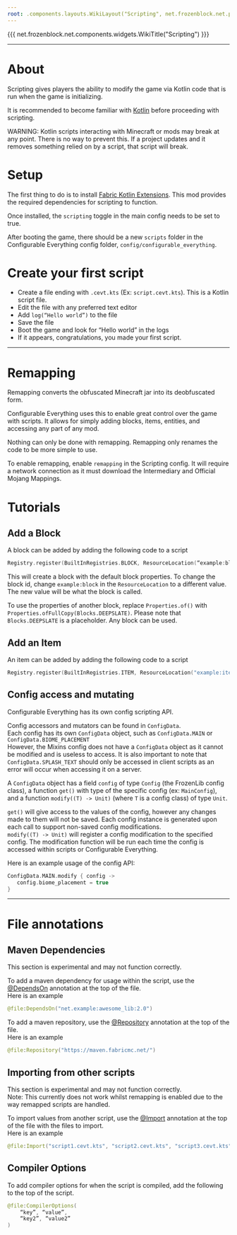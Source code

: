 ```yaml
---
root: .components.layouts.WikiLayout("Scripting", net.frozenblock.net.pages.config_every())
---
```


{{{ net.frozenblock.net.components.widgets.WikiTitle("Scripting") }}}

---

# About
Scripting gives players the ability to modify the game via Kotlin code that is run when the game is initializing.

It is recommended to become familiar with [Kotlin](https://kotlinlang.org/docs) before proceeding with scripting.

WARNING: Kotlin scripts interacting with Minecraft or mods may break at any point. There is no way to prevent this. If a project updates and it removes something relied on by a script, that script will break.

# Setup
The first thing to do is to install [Fabric Kotlin Extensions](https://modrinth.com/mod/fabric-kotlin-extensions). This mod provides the required dependencies for scripting to function.

Once installed, the `scripting` toggle in the main config needs to be set to true.

After booting the game, there should be a new `scripts` folder in the Configurable Everything config folder, `config/configurable_everything`.

# Create your first script
- Create a file ending with `.cevt.kts` (Ex: `script.cevt.kts`). This is a Kotlin script file.
- Edit the file with any preferred text editor
- Add `log(“Hello world”)` to the file
- Save the file
- Boot the game and look for “Hello world” in the logs
- If it appears, congratulations, you made your first script.

***

# Remapping
Remapping converts the obfuscated Minecraft jar into its deobfuscated form.

Configurable Everything uses this to enable great control over the game with scripts. It allows for simply adding blocks, items, entities, and accessing any part of any mod.

Nothing can only be done with remapping. Remapping only renames the code to be more simple to use.


To enable remapping, enable `remapping` in the Scripting config. It will require a network connection as it must download the Intermediary and Official Mojang Mappings.

# Tutorials

## Add a Block

A block can be added by adding the following code to a script
```kotlin
Registry.register(BuiltInRegistries.BLOCK, ResourceLocation(“example:block”), Block(Properties.of()))
```
This will create a block with the default block properties. To change the block id, change `example:block` in the `ResourceLocation` to a different value. The new value will be what the block is called.

To use the properties of another block, replace `Properties.of()` with `Properties.ofFullCopy(Blocks.DEEPSLATE)`. Please note that `Blocks.DEEPSLATE` is a placeholder. Any block can be used.

## Add an Item

An item can be added by adding the following code to a script
```kotlin
Registry.register(BuiltInRegistries.ITEM, ResourceLocation("example:item"), Item(Item.Properties()))`
```

## Config access and mutating

Configurable Everything has its own config scripting API.

Config accessors and mutators can be found in `ConfigData`.  
Each config has its own `ConfigData` object, such as `ConfigData.MAIN` or `ConfigData.BIOME_PLACEMENT`  
However, the Mixins config does not have a `ConfigData` object as it cannot be modified and is useless to access. It is also important to note that `ConfigData.SPLASH_TEXT` should only be accessed in client scripts as an error will occur when accessing it on a server.

A `ConfigData` object has a field `config` of type `Config` (the FrozenLib config class), a function `get()` with type of the specific config (ex: `MainConfig`), and a function `modify((T) -> Unit)` (where `T` is a config class) of type `Unit`.

`get()` will give access to the values of the config, however any changes made to them will not be saved. Each config instance is generated upon each call to support non-saved config modifications.  
`modify((T) -> Unit)` will register a config modification to the specified config. The modification function will be run each time the config is accessed within scripts or Configurable Everything.

Here is an example usage of the config API:
```kotlin
ConfigData.MAIN.modify { config ->
   config.biome_placement = true
}
```

***

# File annotations

## Maven Dependencies
This section is experimental and may not function correctly.

To add a maven dependency for usage within the script, use the [@DependsOn](https://github.com/JetBrains/kotlin/blob/master/libraries/scripting/dependencies/src/kotlin/script/experimental/dependencies/annotations.kt) annotation at the top of the file.  
Here is an example
```kotlin
@file:DependsOn("net.example:awesome_lib:2.0")
```

To add a maven repository, use the [@Repository](https://github.com/JetBrains/kotlin/blob/master/libraries/scripting/dependencies/src/kotlin/script/experimental/dependencies/annotations.kt) annotation at the top of the file.  
Here is an example
```kotlin
@file:Repository("https://maven.fabricmc.net/")
```

## Importing from other scripts
This section is experimental and may not function correctly.  
Note: This currently does not work whilst remapping is enabled due to the way remapped scripts are handled.

To import values from another script, use the [@Import](https://github.com/FrozenBlock/Configurable-Everything/blob/master/src/main/java/net/frozenblock/configurableeverything/scripting/util/Annotations.kt) annotation at the top of the file with the files to import.  
Here is an example
```kotlin
@file:Import("script1.cevt.kts", "script2.cevt.kts", "script3.cevt.kts")
```

## Compiler Options

To add compiler options for when the script is compiled, add the following to the top of the script.
```kotlin
@file:CompilerOptions(
    “key”, “value”,
    “key2”, “value2”
)
```